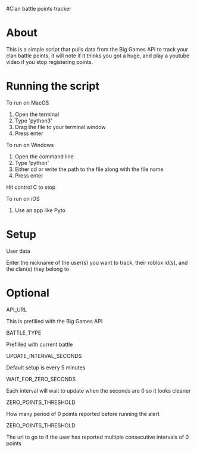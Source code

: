 #Clan battle points tracker

# About
This is a simple script that pulls data from the Big Games API to track your clan battle points, it will note if it thinks you got a huge, and play a youtube video if you stop registering points.

# Running the script

To run on MacOS 
1. Open the terminal
2. Type 'python3'
3. Drag the file to your terminal window
4. Press enter

To run on Windows 
1. Open the command line
2. Type 'python'
3. Either cd or write the path to the file along with the file name
4. Press enter

Hit control C to stop

To run on iOS
1. Use an app like Pyto


# Setup

User data

Enter the nickname of the user(s) you want to track, their roblox id(s), and the clan(s) they belong to

# Optional

API_URL

This is prefilled with the Big Games API

BATTLE_TYPE

Prefilled with current battle

UPDATE_INTERVAL_SECONDS

Default setup is every 5 minutes

WAIT_FOR_ZERO_SECONDS

Each interval will wait to update when the seconds are 0 so it looks cleaner

ZERO_POINTS_THRESHOLD

How many period of 0 points reported before running the alert

ZERO_POINTS_THRESHOLD

The url to go to if the user has reported multiple consecutive intervals of 0 points

